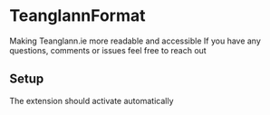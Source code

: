 # TeanglannFormat
Making Teanglann.ie more readable and accessible
If you have any questions, comments or issues feel free to reach out

## Setup
The extension should activate automatically

